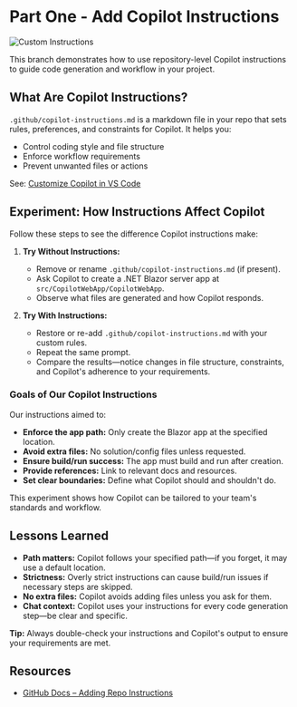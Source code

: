 
# Part One - Add Copilot Instructions


![Custom Instructions](https://i.imgur.com/5aGdG5h.png)


This branch demonstrates how to use repository-level Copilot instructions to guide code generation and workflow in your project.

## What Are Copilot Instructions?

`.github/copilot-instructions.md` is a markdown file in your repo that sets rules, preferences, and constraints for Copilot. It helps you:
- Control coding style and file structure
- Enforce workflow requirements
- Prevent unwanted files or actions

See: [Customize Copilot in VS Code](https://code.visualstudio.com/docs/copilot/copilot-customization)

## Experiment: How Instructions Affect Copilot

Follow these steps to see the difference Copilot instructions make:

1. **Try Without Instructions:**
   - Remove or rename `.github/copilot-instructions.md` (if present).
   - Ask Copilot to create a .NET Blazor server app at `src/CopilotWebApp/CopilotWebApp`.
   - Observe what files are generated and how Copilot responds.

2. **Try With Instructions:**
   - Restore or re-add `.github/copilot-instructions.md` with your custom rules.
   - Repeat the same prompt.
   - Compare the results—notice changes in file structure, constraints, and Copilot's adherence to your requirements.

### Goals of Our Copilot Instructions

Our instructions aimed to:
- **Enforce the app path:** Only create the Blazor app at the specified location.
- **Avoid extra files:** No solution/config files unless requested.
- **Ensure build/run success:** The app must build and run after creation.
- **Provide references:** Link to relevant docs and resources.
- **Set clear boundaries:** Define what Copilot should and shouldn't do.

This experiment shows how Copilot can be tailored to your team's standards and workflow.

## Lessons Learned

- **Path matters:** Copilot follows your specified path—if you forget, it may use a default location.
- **Strictness:** Overly strict instructions can cause build/run issues if necessary steps are skipped.
- **No extra files:** Copilot avoids adding files unless you ask for them.
- **Chat context:** Copilot uses your instructions for every code generation step—be clear and specific.

**Tip:** Always double-check your instructions and Copilot's output to ensure your requirements are met.

## Resources

- [GitHub Docs – Adding Repo Instructions](https://docs.github.com/en/copilot/how-tos/custom-instructions/adding-repository-custom-instructions-for-github-copilot)
